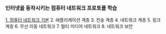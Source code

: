 ### 인터넷을 동작시키는 컴퓨터 네트워크 프로토폴 학습

[1. 컴퓨터 네트워크 기본](https://github.com/junsu9637/Network/blob/main/Network/Index/Basic%20of%20Computer%20Networking.md)
2. 애플리케이션 계층
3. 전송 계층
4. 네트워크 계층
5. 링크 계층
6. 무선 이동 네트워크
7. 멀티 미디어 네트워크
8. 네트워크 보안
